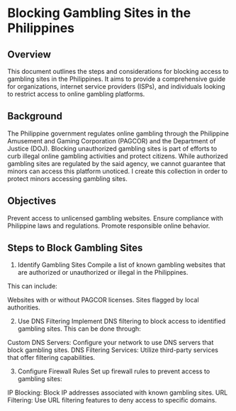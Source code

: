 # Blocking Gambling Sites in the Philippines

## Overview

This document outlines the steps and considerations for blocking access to gambling sites in the Philippines. It aims to provide a comprehensive guide for organizations, internet service providers (ISPs), and individuals looking to restrict access to online gambling platforms.

## Background
The Philippine government regulates online gambling through the Philippine Amusement and Gaming Corporation (PAGCOR) and the Department of Justice (DOJ). Blocking unauthorized gambling sites is part of efforts to curb illegal online gambling activities and protect citizens. While authorized gambling sites are regulated by the said agency, we cannot guarantee that minors can access this platform unoticed. I create this collection in order to protect minors accessing gambling sites.

## Objectives
Prevent access to unlicensed gambling websites.
Ensure compliance with Philippine laws and regulations.
Promote responsible online behavior.

## Steps to Block Gambling Sites
1. Identify Gambling Sites
Compile a list of known gambling websites that are authorized or unauthorized or illegal in the Philippines.

This can include:

 Websites with or without PAGCOR licenses.
 Sites flagged by local authorities.

2. Use DNS Filtering
Implement DNS filtering to block access to identified gambling sites. This can be done through:
 
 Custom DNS Servers: Configure your network to use DNS servers that block gambling sites.
 DNS Filtering Services: Utilize third-party services that offer filtering capabilities.

3. Configure Firewall Rules
Set up firewall rules to prevent access to gambling sites:

 IP Blocking: Block IP addresses associated with known gambling sites.
 URL Filtering: Use URL filtering features to deny access to specific domains.
